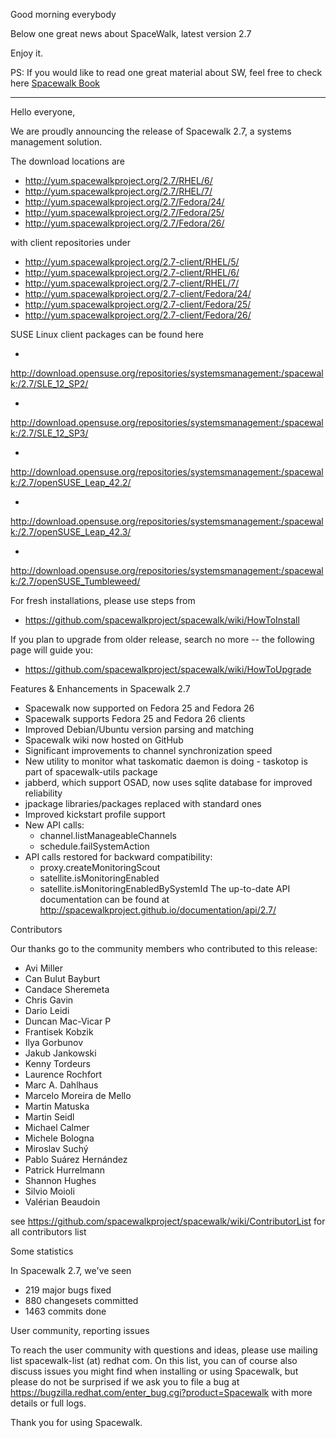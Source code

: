 Good morning everybody

Below one great news about SpaceWalk, latest version 2.7

Enjoy it.

PS: If you would like to read one great material about SW, feel free to check here [Spacewalk Book](https://www.amazon.com/Spacewalk-Satellite-Project-solution-management-ebook/dp/B071DDQ4W2/ref=sr_1_1?s=books&ie=UTF8&qid=1492602720&sr=1-1&keywords=spacewalk+satellite)

----

Hello everyone,

We are proudly announcing the release of Spacewalk 2.7, a systems
management solution.

The download locations are

   * http://yum.spacewalkproject.org/2.7/RHEL/6/
   * http://yum.spacewalkproject.org/2.7/RHEL/7/
   * http://yum.spacewalkproject.org/2.7/Fedora/24/
   * http://yum.spacewalkproject.org/2.7/Fedora/25/
   * http://yum.spacewalkproject.org/2.7/Fedora/26/

with client repositories under

   * http://yum.spacewalkproject.org/2.7-client/RHEL/5/
   * http://yum.spacewalkproject.org/2.7-client/RHEL/6/
   * http://yum.spacewalkproject.org/2.7-client/RHEL/7/
   * http://yum.spacewalkproject.org/2.7-client/Fedora/24/
   * http://yum.spacewalkproject.org/2.7-client/Fedora/25/
   * http://yum.spacewalkproject.org/2.7-client/Fedora/26/

SUSE Linux client packages can be found here

   *
http://download.opensuse.org/repositories/systemsmanagement:/spacewalk:/2.7/SLE_12_SP2/

   *
http://download.opensuse.org/repositories/systemsmanagement:/spacewalk:/2.7/SLE_12_SP3/

   *
http://download.opensuse.org/repositories/systemsmanagement:/spacewalk:/2.7/openSUSE_Leap_42.2/

   *
http://download.opensuse.org/repositories/systemsmanagement:/spacewalk:/2.7/openSUSE_Leap_42.3/

   *
http://download.opensuse.org/repositories/systemsmanagement:/spacewalk:/2.7/openSUSE_Tumbleweed/



For fresh installations, please use steps from

   * https://github.com/spacewalkproject/spacewalk/wiki/HowToInstall

If you plan to upgrade from older release, search no more -- the
following page will guide you:

   * https://github.com/spacewalkproject/spacewalk/wiki/HowToUpgrade


Features & Enhancements in Spacewalk 2.7

   * Spacewalk now supported on Fedora 25 and Fedora 26
   * Spacewalk supports Fedora 25 and Fedora 26 clients
   * Improved Debian/Ubuntu version parsing and matching
   * Spacewalk wiki now hosted on GitHub
   * Significant improvements to channel synchronization speed
   * New utility to monitor what taskomatic daemon is doing - taskotop
is part of spacewalk-utils package
   * jabberd, which support OSAD, now uses sqlite database for improved
reliability
   * jpackage libraries/packages replaced with standard ones
   * Improved kickstart profile support
   * New API calls:
     * channel.listManageableChannels
     * schedule.failSystemAction
   * API calls restored for backward compatibility:
     * proxy.createMonitoringScout
     * satellite.isMonitoringEnabled
     * satellite.isMonitoringEnabledBySystemId
The up-to-date API documentation can be found at
http://spacewalkproject.github.io/documentation/api/2.7/

Contributors

Our thanks go to the community members who contributed to this release:

   * Avi Miller
   * Can Bulut Bayburt
   * Candace Sheremeta
   * Chris Gavin
   * Dario Leidi
   * Duncan Mac-Vicar P
   * Frantisek Kobzik
   * Ilya Gorbunov
   * Jakub Jankowski
   * Kenny Tordeurs
   * Laurence Rochfort
   * Marc A. Dahlhaus
   * Marcelo Moreira de Mello
   * Martin Matuska
   * Martin Seidl
   * Michael Calmer
   * Michele Bologna
   * Miroslav Suchý
   * Pablo Suárez Hernández
   * Patrick Hurrelmann
   * Shannon Hughes
   * Silvio Moioli
   * Valérian Beaudoin

see https://github.com/spacewalkproject/spacewalk/wiki/ContributorList
for all contributors list


Some statistics

In Spacewalk 2.7, we've seen

   * 219 major bugs fixed
   * 880 changesets committed
   * 1463 commits done


User community, reporting issues

To reach the user community with questions and ideas, please use mailing
list spacewalk-list (at) redhat com. On this list, you can of course also
discuss issues you might find when installing or using Spacewalk, but
please do not be surprised if we ask you to file a bug at
https://bugzilla.redhat.com/enter_bug.cgi?product=Spacewalk with more
details or full logs.

Thank you for using Spacewalk.
